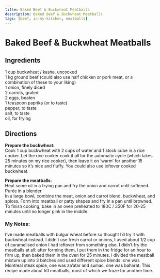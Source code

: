 ```yaml
---
title: Baked Beef & Buckwheat Meatballs
description: Baked Beef & Buckwheat Meatballs
tags: [beef, in-my-kitchen, meatballs]
---
```


# Baked Beef & Buckwheat Meatballs

## Ingredients
1 cup buckwheat / kasha, uncooked  
1 kg ground beef (could also use half chicken or pork meat, or a combination of these to your liking)  
1 onion, finely diced  
2 carrots, grated  
2 eggs, beaten  
1 teaspoon paprika (or to taste)  
pepper, to taste  
salt, to taste  
oil, for frying

## Directions

**Prepare the buckwheat:**  
Cook 1 cup buckwheat with 2 cups of water and 1 stock cube in a rice cooker. Let the rice cooker cook it all for the automatic cycle (which takes 25 minutes on my rice cooker), then leave it on ‘warm’ for another 15 minutes so it’s nice and fluffy. You could also use leftover cooked buckwheat.  

**Prepare the meatballs:**  
Heat some oil in a frying pan and fry the onion and carrot until softened. Purée in a blender.  
In a large bowl, combine the meat, onion and carrot blend, buckwheat, and spices. Form into meatball or patty shapes and fry in a pan until browned. To finish cooking, bake in an oven preheated to 180C / 350F for 20-25 minutes until no longer pink in the middle.

### My Notes:
I’ve made meatballs with bulgur wheat before so thought I’d try it with buckwheat instead. I didn’t use fresh carrot or onions, I used about 1/2 cup of caramelised onion I had leftover from something else. I didn’t fry the meatballs at all: after forming them, I put them in the fridge for an hour to firm up, then baked them in the oven for 25 minutes. I divided the meatball mixture up into 3 batches and used different spice blends: one was Montreal steak spice, one was za’atar and sumac, one was baharat. This recipe made about 50 meatballs, most of which we froze for another time.
